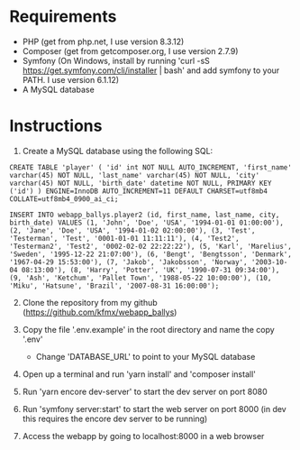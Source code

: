 # Requirements

- PHP (get from php.net, I use version 8.3.12)
- Composer (get from getcomposer.org, I use version 2.7.9)
- Symfony (On Windows, install by running 'curl -sS https://get.symfony.com/cli/installer | bash' and add symfony to your PATH. I use version 6.1.12)
- A MySQL database

# Instructions

1. Create a MySQL database using the following SQL:

`
CREATE TABLE 'player' (
		'id' int NOT NULL AUTO_INCREMENT,
		'first_name' varchar(45) NOT NULL,
		'last_name' varchar(45) NOT NULL,
		'city' varchar(45) NOT NULL,
		'birth_date' datetime NOT NULL,
		PRIMARY KEY ('id')
	) ENGINE=InnoDB AUTO_INCREMENT=11 DEFAULT CHARSET=utf8mb4 COLLATE=utf8mb4_0900_ai_ci;
`

`
INSERT INTO webapp_ballys.player2 (id, first_name, last_name, city, birth_date)
VALUES
(1, 'John', 'Doe', 'USA', '1994-01-01 01:00:00'),
(2, 'Jane', 'Doe', 'USA', '1994-01-02 02:00:00'),
(3, 'Test', 'Testerman', 'Test', '0001-01-01 11:11:11'),
(4, 'Test2', 'Testerman2', 'Test2', '0002-02-02 22:22:22'),
(5, 'Karl', 'Marelius', 'Sweden', '1995-12-22 21:07:00'),
(6, 'Bengt', 'Bengtsson', 'Denmark', '1967-04-29 15:53:00'),
(7, 'Jakob', 'Jakobsson', 'Norway', '2003-10-04 08:13:00'),
(8, 'Harry', 'Potter', 'UK', '1990-07-31 09:34:00'),
(9, 'Ash', 'Ketchum', 'Pallet Town', '1988-05-22 10:00:00'),
(10, 'Miku', 'Hatsune', 'Brazil', '2007-08-31 16:00:00');
`

2. Clone the repository from my github (https://github.com/kfmx/webapp_ballys)

3. Copy the file '.env.example' in the root directory and name the copy '.env'
  	- Change 'DATABASE_URL' to point to your MySQL database

4. Open up a terminal and run 'yarn install' and 'composer install'

5. Run 'yarn encore dev-server' to start the dev server on port 8080

6. Run 'symfony server:start' to start the web server on port 8000 (in dev this requires the encore dev server to be running)

7. Access the webapp by going to localhost:8000 in a web browser
